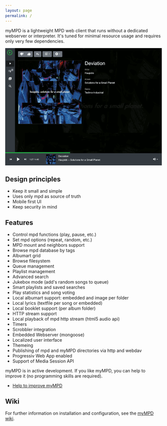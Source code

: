 ```yaml
---
layout: page
permalink: /
---
```


myMPD is a lightweight MPD web client that runs without a dedicated webserver or interpreter. 
It's tuned for minimal resource usage and requires only very few dependencies.

![image](/assets/myMDPv6.7.0.gif)

## Design principles
 - Keep it small and simple
 - Uses only mpd as source of truth
 - Mobile first UI
 - Keep security in mind

## Features
 - Control mpd functions (play, pause, etc.)
 - Set mpd options (repeat, random, etc.)
 - MPD mount and neighbors support
 - Browse mpd database by tags
 - Albumart grid
 - Browse filesystem
 - Queue management
 - Playlist management
 - Advanced search
 - Jukebox mode (add's random songs to queue)
 - Smart playlists and saved searches
 - Play statistics and song voting
 - Local albumart support: embedded and image per folder
 - Local lyrics (textfile per song or embedded)
 - Local booklet support (per album folder)
 - HTTP stream support
 - Local playback of mpd http stream (html5 audio api)
 - Timers
 - Scrobbler integration
 - Embedded Webserver (mongoose)
 - Localized user interface
 - Themeing
 - Publishing of mpd and myMPD directories via http and webdav
 - Progressiv Web App enabled
 - Support of Media Session API

myMPD is in active development. If you like myMPD, you can help to improve it (no programming skills are required).
  - <a href="https://github.com/jcorporation/myMPD/issues/167">Help to improve myMPD</a>

Wiki
----
For further information on installation and configuration, see the <a href="https://github.com/jcorporation/myMPD/wiki">myMPD wiki</a>.
